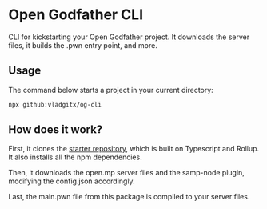 # Open Godfather CLI

CLI for kickstarting your Open Godfather project. It downloads the server files, it builds the .pwn entry point, and more.

## Usage

The command below starts a project in your current directory:

```bash
npx github:vladgitx/og-cli
```

## How does it work?

First, it clones the [starter repository](https://github.com/vladgitx/og-starter), which is built on Typescript and Rollup. It also installs all the npm dependencies.

Then, it downloads the open.mp server files and the samp-node plugin, modifying the config.json accordingly.

Last, the main.pwn file from this package is compiled to your server files.
